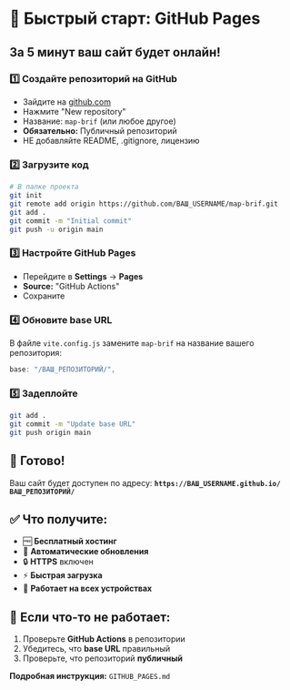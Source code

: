 # 🚀 Быстрый старт: GitHub Pages

## За 5 минут ваш сайт будет онлайн!

### 1️⃣ Создайте репозиторий на GitHub

- Зайдите на [github.com](https://github.com)
- Нажмите "New repository"
- Название: `map-brif` (или любое другое)
- **Обязательно:** Публичный репозиторий
- НЕ добавляйте README, .gitignore, лицензию

### 2️⃣ Загрузите код

```bash
# В папке проекта
git init
git remote add origin https://github.com/ВАШ_USERNAME/map-brif.git
git add .
git commit -m "Initial commit"
git push -u origin main
```

### 3️⃣ Настройте GitHub Pages

- Перейдите в **Settings** → **Pages**
- **Source:** "GitHub Actions"
- Сохраните

### 4️⃣ Обновите base URL

В файле `vite.config.js` замените `map-brif` на название вашего репозитория:

```javascript
base: "/ВАШ_РЕПОЗИТОРИЙ/",
```

### 5️⃣ Задеплойте

```bash
git add .
git commit -m "Update base URL"
git push origin main
```

## 🎉 Готово!

Ваш сайт будет доступен по адресу:
**`https://ВАШ_USERNAME.github.io/ВАШ_РЕПОЗИТОРИЙ/`**

## ✅ Что получите:

- 🆓 **Бесплатный хостинг**
- 🔄 **Автоматические обновления**
- 🔒 **HTTPS** включен
- ⚡ **Быстрая загрузка**
- 📱 **Работает на всех устройствах**

## 🔧 Если что-то не работает:

1. Проверьте **GitHub Actions** в репозитории
2. Убедитесь, что **base URL** правильный
3. Проверьте, что репозиторий **публичный**

**Подробная инструкция:** `GITHUB_PAGES.md`
